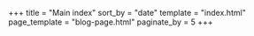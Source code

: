 +++
title = "Main index"
sort_by = "date"
template = "index.html"
page_template = "blog-page.html"
paginate_by = 5
+++
